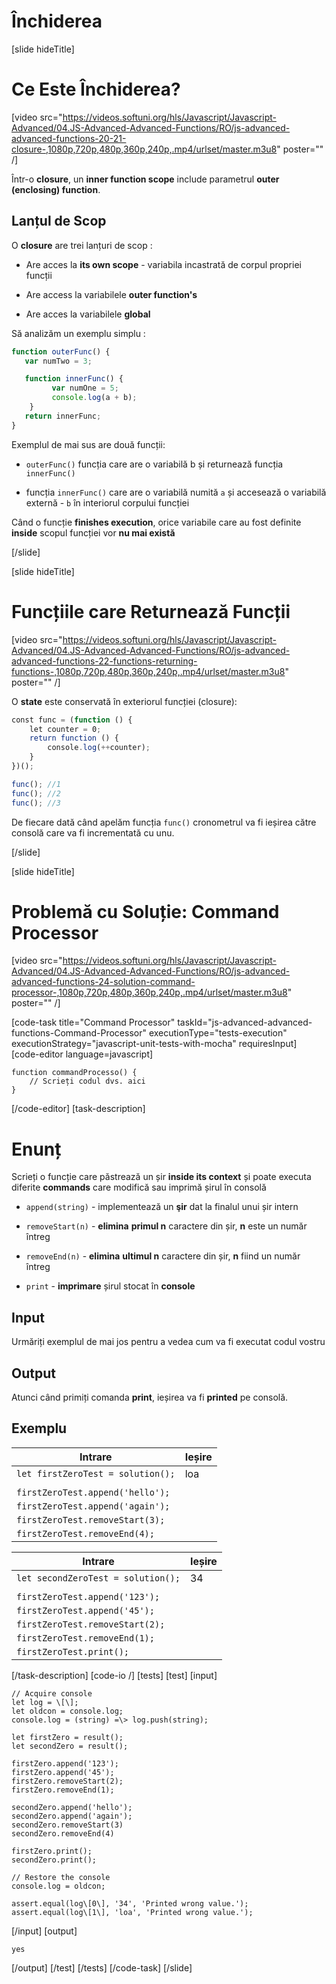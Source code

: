 # Închiderea

[slide hideTitle]

# Ce Este Închiderea?

[video src="https://videos.softuni.org/hls/Javascript/Javascript-Advanced/04.JS-Advanced-Advanced-Functions/RO/js-advanced-advanced-functions-20-21-closure-,1080p,720p,480p,360p,240p,.mp4/urlset/master.m3u8" poster="" /]

Într-o **closure**, un **inner function scope** include parametrul **outer (enclosing) function**.

## Lanțul de Scop

O **closure** are trei lanțuri de scop :

- Аre acces la **its own scope** - variabila incastrată de corpul propriei funcții
  
- Аre access la variabilele **outer function's** 

- Аre acces la variabilele **global** 

Să analizăm un exemplu simplu :

```js
function outerFunc() {
   var numTwo = 3;

   function innerFunc() {
         var numOne = 5; 
         console.log(a + b);
    }
   return innerFunc;
}
```

Exemplul de mai sus are două funcții: 

- `outerFunc()` funcția care are o variabilă b și returnează funcția `innerFunc()`

- funcția `innerFunc()` care are o variabilă numită `a` și accesează o variabilă externă - `b` în interiorul corpului funcției 

Când o funcție **finishes execution**, orice variabile care au fost definite **inside** scopul funcției vor **nu mai există**

[/slide]


[slide hideTitle]

# Funcțiile care Returnează Funcții

[video src="https://videos.softuni.org/hls/Javascript/Javascript-Advanced/04.JS-Advanced-Advanced-Functions/RO/js-advanced-advanced-functions-22-functions-returning-functions-,1080p,720p,480p,360p,240p,.mp4/urlset/master.m3u8" poster="" /]

O **state** este conservată în exteriorul funcției (closure):

```js live
const func = (function () {
    let counter = 0;
    return function () {
        console.log(++counter);
    }
})();

func(); //1
func(); //2
func(); //3
```

De fiecare dată când apelăm funcția `func()` cronometrul va fi ieșirea către consolă care va fi incrementată cu unu. 


[/slide]

[slide hideTitle]
# Problemă cu Soluție: Command Processor

[video src="https://videos.softuni.org/hls/Javascript/Javascript-Advanced/04.JS-Advanced-Advanced-Functions/RO/js-advanced-advanced-functions-24-solution-command-processor-,1080p,720p,480p,360p,240p,.mp4/urlset/master.m3u8" poster="" /]

[code-task title="Command Processor" taskId="js-advanced-advanced-functions-Command-Processor"  executionType="tests-execution" executionStrategy="javascript-unit-tests-with-mocha" requiresInput] [code-editor language=javascript]

```
function commandProcesso() {
    // Scrieți codul dvs. aici
}
```
[/code-editor]
[task-description]
# Enunț

Scrieți o funcție care păstrează un șir **inside its context** și poate executa diferite **commands** care modifică sau imprimă șirul în consolă 

- `append(string)` - implementează un **şir** dat la finalul unui șir intern

- `removeStart(n)` - **elimina** **primul n** caractere din șir, **n** este un număr întreg

- `removeEnd(n)` - **elimina** **ultimul n** caractere din șir, **n** fiind un număr întreg

- `print` - **imprimare** șirul stocat în **console**

## Input

Urmăriți exemplul de mai jos pentru a vedea cum va fi executat codul vostru 

## Output

Atunci când primiți comanda **print**, ieșirea va fi **printed** pe consolă.


## Exemplu
|**Intrare**|**Ieșire** |
| --- | --- |
| `let firstZeroTest = solution();` | loa | 
|  |  |
| `firstZeroTest.append('hello');` | |
| `firstZeroTest.append('again');` | |
| `firstZeroTest.removeStart(3);` | |
| `firstZeroTest.removeEnd(4);` | |

|**Intrare**|**Ieșire** |
| --- | --- |
| `let secondZeroTest = solution();` | 34 | 
|  |  |
| `firstZeroTest.append('123');` | |
| `firstZeroTest.append('45');` | |
| `firstZeroTest.removeStart(2);` | |
| `firstZeroTest.removeEnd(1);` | |
| `firstZeroTest.print();` | |


[/task-description]
[code-io /]
[tests]
[test]
[input]
```
// Acquire console
let log = \[\];
let oldcon = console.log;
console.log = (string) =\> log.push(string);

let firstZero = result();
let secondZero = result();

firstZero.append('123');
firstZero.append('45');
firstZero.removeStart(2);
firstZero.removeEnd(1);

secondZero.append('hello');
secondZero.append('again');
secondZero.removeStart(3)
secondZero.removeEnd(4)

firstZero.print();
secondZero.print();

// Restore the console
console.log = oldcon;

assert.equal(log\[0\], '34', 'Printed wrong value.');
assert.equal(log\[1\], 'loa', 'Printed wrong value.');
```
[/input]
[output]
```
yes
```
[/output]
[/test]
[/tests]
[/code-task]
[/slide]

